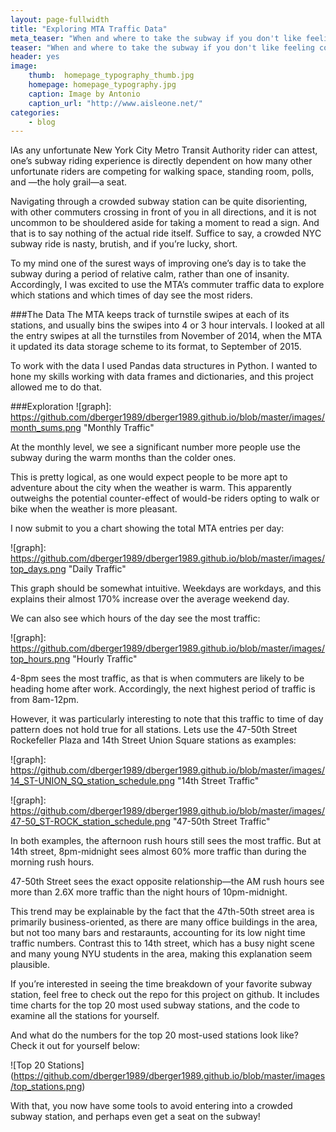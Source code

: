 ```yaml
---
layout: page-fullwidth
title: "Exploring MTA Traffic Data"
meta_teaser: "When and where to take the subway if you don't like feeling completely harried by the end of your commute"
teaser: "When and where to take the subway if you don't like feeling completely harried by the end of your commute"
header: yes
image:
    thumb:  homepage_typography_thumb.jpg
    homepage: homepage_typography.jpg
    caption: Image by Antonio
    caption_url: "http://www.aisleone.net/"
categories:
    - blog
---
```

lAs any unfortunate New York City Metro Transit Authority rider can attest, one’s subway riding experience is directly dependent on how many other unfortunate riders are competing for walking space, standing room, polls, and —the holy grail—a seat.

Navigating through a crowded subway station can be quite disorienting, with other commuters crossing in front of you in all directions, and it is not uncommon to be shouldered aside for taking a moment to read a sign. And that is to say nothing of the actual ride itself. Suffice to say, a crowded NYC subway ride is nasty, brutish, and if you’re lucky, short. 

To my mind one of the surest ways of improving one’s day is to take the subway during a period of relative calm, rather than one of insanity. Accordingly, I was excited to use the MTA’s commuter traffic data to explore which stations and which times of day see the most riders. 

###The Data
The MTA keeps track of turnstile swipes at each of its stations, and usually bins the swipes into 4 or 3 hour intervals. I looked at all the entry swipes at all the turnstiles from November of 2014, when the MTA it updated its data storage scheme to its format, to September of 2015. 

To work with the data I used Pandas data structures in Python. I wanted to hone my skills working with data frames and dictionaries, and this project allowed me to do that. 

###Exploration
![graph]: https://github.com/dberger1989/dberger1989.github.io/blob/master/images/month_sums.png "Monthly Traffic"

At the monthly level, we see a significant number more people use the subway during the warm months than the colder ones.

This is pretty logical, as one would expect people to be more apt to adventure about the city when the weather is warm. This apparently outweighs the potential counter-effect of would-be riders opting to walk or bike when the weather is more pleasant.

I now submit to you a chart showing the total MTA entries per day:

![graph]: https://github.com/dberger1989/dberger1989.github.io/blob/master/images/top_days.png "Daily Traffic"

This graph should be somewhat intuitive. Weekdays are workdays, and this explains their almost 170% increase over the average weekend day.

We can also see which hours of the day see the most traffic:

![graph]: https://github.com/dberger1989/dberger1989.github.io/blob/master/images/top_hours.png "Hourly Traffic"

4-8pm sees the most traffic, as that is when commuters are likely to be heading home after work. Accordingly, the next highest period of traffic is from 8am-12pm. 

However, it was particularly interesting to note that this traffic to time of day pattern does not hold true for all stations. Lets use the 47-50th Street Rockefeller Plaza and 14th Street Union Square stations as examples:

![graph]: https://github.com/dberger1989/dberger1989.github.io/blob/master/images/14_ST-UNION_SQ_station_schedule.png "14th Street Traffic"

![graph]: https://github.com/dberger1989/dberger1989.github.io/blob/master/images/47-50_ST-ROCK_station_schedule.png "47-50th Street Traffic"


In both examples, the afternoon rush hours still sees the most traffic. But at 14th street, 8pm-midnight sees almost 60% more traffic than during the morning rush hours. 

47-50th Street sees the exact opposite relationship—the AM rush hours see more than 2.6X more traffic than the night hours of 10pm-midnight. 

This trend may be explainable by the fact that the 47th-50th street area is primarily business-oriented, as there are many office buildings in the area, but not too many bars and restaraunts, accounting for its low night time traffic numbers. Contrast this to 14th street, which has a busy night scene and many young NYU students in the area, making this explanation seem plausible. 

If you’re interested in seeing the time breakdown of your favorite subway station, feel free to check out the repo for this project on github. It includes time charts for the top 20 most used subway stations, and the code to examine all the stations for yourself. 

And what do the numbers for the top 20 most-used stations look like? Check it out for yourself below:

![Top 20 Stations]
(https://github.com/dberger1989/dberger1989.github.io/blob/master/images/top_stations.png)

With that, you now have some tools to avoid entering into a crowded subway station, and perhaps even get a seat on the subway! 







